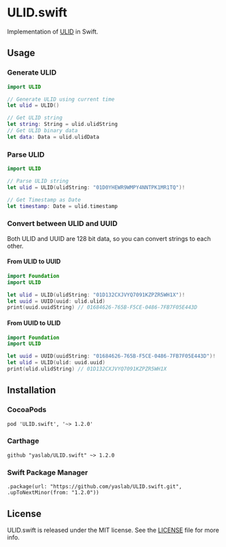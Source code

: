 # ULID.swift

Implementation of [ULID](https://github.com/ulid/spec/blob/master/README.md) in Swift.

## Usage

### Generate ULID

```swift
import ULID

// Generate ULID using current time
let ulid = ULID()

// Get ULID string
let string: String = ulid.ulidString
// Get ULID binary data
let data: Data = ulid.ulidData
```

### Parse ULID

```swift
import ULID

// Parse ULID string
let ulid = ULID(ulidString: "01D0YHEWR9WMPY4NNTPK1MR1TQ")!

// Get Timestamp as Date
let timestamp: Date = ulid.timestamp
```

### Convert between ULID and UUID

Both ULID and UUID are 128 bit data, so you can convert strings to each other.

#### From ULID to UUID

```swift
import Foundation
import ULID

let ulid = ULID(ulidString: "01D132CXJVYQ7091KZPZR5WH1X")!
let uuid = UUID(uuid: ulid.ulid)
print(uuid.uuidString) // 01684626-765B-F5CE-0486-7FB7F05E443D
```

#### From UUID to ULID

```swift
import Foundation
import ULID

let uuid = UUID(uuidString: "01684626-765B-F5CE-0486-7FB7F05E443D")!
let ulid = ULID(ulid: uuid.uuid)
print(ulid.ulidString) // 01D132CXJVYQ7091KZPZR5WH1X
```

## Installation

### CocoaPods

```
pod 'ULID.swift', '~> 1.2.0'
```

### Carthage

```
github "yaslab/ULID.swift" ~> 1.2.0
```

### Swift Package Manager

```
.package(url: "https://github.com/yaslab/ULID.swift.git", .upToNextMinor(from: "1.2.0"))
```

## License

ULID.swift is released under the MIT license. See the [LICENSE](https://github.com/yaslab/ULID.swift/blob/master/LICENSE) file for more info.
